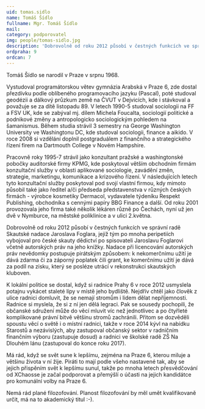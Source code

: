 ```yaml
---
uid: tomas.sidlo
name: Tomáš Šídlo
fullname: Mgr. Tomáš Šídlo
mail: 
category: podporovatel
img: people/tomas-sidlo.jpg
description: 'Dobrovolně od roku 2012 působí v čestných funkcích ve správní radě Skautské nadace Jaroslava Foglara.'
ordpraha: 9
ordcan: 7
---
```

Tomáš Šídlo se narodil v Praze v srpnu 1968.

Vystudoval programátorskou větev gymnázia Arabská v Praze 6, zde dostal přezdívku podle oblíbeného programovacího jazyku (Pascal), poté studoval geodézii a dálkový průzkum země na ČVUT v Dejvicích, kde i stávkoval a považuje se za dítě listopadu 89. V letech 1990-5 studoval sociologii na FF a FSV UK, kde se zabýval mj. dílem Michela Foucalta, sociologií politické a podnikové změny a antropologicko sociologickým pohledem na šamanismus. Během studia strávil 3 semestry na George Washington University ve Washingtonu DC, kde studoval sociologii, finance a aikido. V roce 2008 si vzdělání doplnil postgraduálem z finančního a strategického řízení firem na Dartmouth College v Novém Hampshire.

Pracovně roky 1995-7 strávil jako konzultant pražské a washingtonské pobočky auditorské firmy KPMG, kde poskytoval větším obchodním firmám konzultační služby v oblasti aplikované sociologie, zavádění změn, strategie, marketingu, komunikace a krizového řízení. V následujících letech tyto konzultační služby poskytoval pod svojí vlastní firmou, kdy mimoto působil také jako ředitel a/či předseda představenstva v různých českých firmách - výrobce kosmetiky Dermacol, vydavatele týdeníku Respekt Publishing, obchodníka s cennými papíry BBG Finance a další. Od roku 2001 provozovala jeho firma také několik lékáren různě po Čechách, nyní už jen dvě v Nymburce, na městské poliklinice a v ulici 2.května.

Dobrovolně od roku 2012 působí v čestných funkcích ve správní radě Skautské nadace Jaroslava Foglara, jejíž tým po mnoha peripetiích vybojoval pro české skauty dědictví po spisovateli Jaroslavu Foglarovi včetně autorských práv na jeho knížky. Nadace při licencování autorských práv nevědomky postupuje pirátským způsobem: k nekomerčnímu užití je dává zdarma či za záporný poplatek čili grant, ke komerčnímu užití je dává za podíl na zisku, který se posléze utrácí v rekonstrukci skautských kluboven.

K lokální politice se dostal, když si radnice Prahy 6 v roce 2012 usmyslela potajnu vykácet staleté lípy v místě jeho bydliště. Nejdřív chtěl jako člověk z ulice radnici domluvit, že se nemají stromům i lidem dělat nepříjemnosti. Radnice si myslela, že si z ní jen dělá legraci. Pak se sousedy pochopili, že občanské sdružení může do věcí mluvit víc než jednotlivec a po čtyřleté komplikované právní bitvě většinu stromů zachránili. Přitom se dozvěděli spoustu věcí o světě i o místní radnici, takže v roce 2014 kývl na nabídku Starostů a nezávislých, aby zastupoval občanský sektor v radničním finančním výboru (zastupuje dosud) a radnici ve školské radě ZŠ Na Dlouhém lánu (zastupoval do konce roku 2017).

Má rád, když se svět sune k lepšímu, zejména na Praze 6, kterou miluje a většinu života v ní žije. Piráti to mají podle všeho nastavené tak, aby se jejich přispěním svět k lepšímu sunul, takže po mnoha letech přesvědčování od XChaosse je začal podporovat a přemýšlí o účasti na jejich kandidátce pro komunální volby na Praze 6.

Nemá rád plané filozofování. Planost filozofování by měl umět kvalifikovaně určit, má na to akademický titul  :-).

